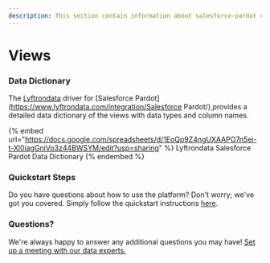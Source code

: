 ```yaml
---
description: This section contain information about salesforce-pardot connector views information
---
```


# Views

### Data Dictionary

The [Lyftrondata](https://www.lyftrondata.com/) driver for [Salesforce Pardot](https://www.lyftrondata.com/integration/Salesforce Pardot/)[ ](https://www.lyftrondata.com/integration/salesforce-pardot/)provides a detailed data dictionary of the views with data types and column names.

{% embed url="https://docs.google.com/spreadsheets/d/1EoQp9Z4ngUXAAPO7n5ei-t-Xl0iagGniVo3z44BWSYM/edit?usp=sharing" %}
Lyftrondata Salesforce Pardot Data Dictionary
{% endembed %}

### Quickstart Steps

Do you have questions about how to use the platform? Don't worry; we've got you covered. Simply follow the quickstart instructions [here](../../../../quickstart-steps.md).

### Questions? <a href="#questions" id="questions"></a>

We're always happy to answer any additional questions you may have! [Set up a meeting with our data experts.](https://www.lyftrondata.com/book-a-meeting/)


